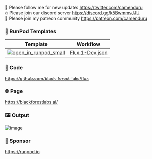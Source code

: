 🐣 Please follow me for new updates https://twitter.com/camenduru <br />
🔥 Please join our discord server https://discord.gg/k5BwmmvJJU <br />
🥳 Please join my patreon community https://patreon.com/camenduru <br />

### 🍇 RunPod Templates

| Template | Workflow
| --- | --- |
[![open_in_runpod_small](https://github.com/user-attachments/assets/620c622a-fb34-4a0a-bd0c-16ff195c90e9)](https://runpod.io/console/deploy?template=y1vexvzg7r&ref=iqi9iy8y) | [Flux.1-Dev.json](https://github.com/camenduru/runpod/blob/main/Flux.1-Dev-ComfyUI.json)

### 🧬 Code
https://github.com/black-forest-labs/flux

### 🌐 Page
https://blackforestlabs.ai/

### 🖼 Output
![image](https://github.com/user-attachments/assets/07795262-a1b7-4db2-adca-037773d928c5)

### 🏢 Sponsor
https://runpod.io
